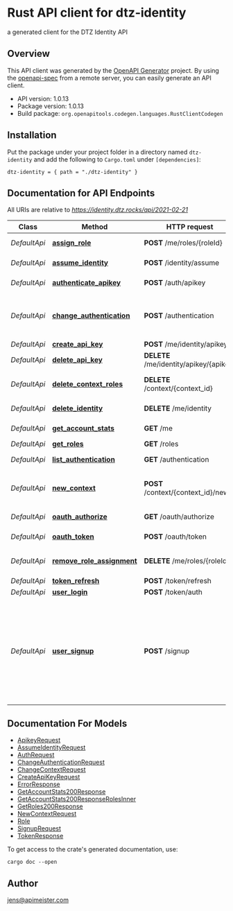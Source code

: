 # Rust API client for dtz-identity

a generated client for the DTZ Identity API


## Overview

This API client was generated by the [OpenAPI Generator](https://openapi-generator.tech) project.  By using the [openapi-spec](https://openapis.org) from a remote server, you can easily generate an API client.

- API version: 1.0.13
- Package version: 1.0.13
- Build package: `org.openapitools.codegen.languages.RustClientCodegen`

## Installation

Put the package under your project folder in a directory named `dtz-identity` and add the following to `Cargo.toml` under `[dependencies]`:

```
dtz-identity = { path = "./dtz-identity" }
```

## Documentation for API Endpoints

All URIs are relative to *https://identity.dtz.rocks/api/2021-02-21*

Class | Method | HTTP request | Description
------------ | ------------- | ------------- | -------------
*DefaultApi* | [**assign_role**](docs/DefaultApi.md#assign_role) | **POST** /me/roles/{roleId} | create role assignment
*DefaultApi* | [**assume_identity**](docs/DefaultApi.md#assume_identity) | **POST** /identity/assume | assume identity
*DefaultApi* | [**authenticate_apikey**](docs/DefaultApi.md#authenticate_apikey) | **POST** /auth/apikey | authenticate with apikey
*DefaultApi* | [**change_authentication**](docs/DefaultApi.md#change_authentication) | **POST** /authentication | update the user authentication, aka change you password
*DefaultApi* | [**create_api_key**](docs/DefaultApi.md#create_api_key) | **POST** /me/identity/apikey | create api key
*DefaultApi* | [**delete_api_key**](docs/DefaultApi.md#delete_api_key) | **DELETE** /me/identity/apikey/{apikey} | delete api key
*DefaultApi* | [**delete_context_roles**](docs/DefaultApi.md#delete_context_roles) | **DELETE** /context/{context_id} | delete all roles attached to this context
*DefaultApi* | [**delete_identity**](docs/DefaultApi.md#delete_identity) | **DELETE** /me/identity | delete current identity
*DefaultApi* | [**get_account_stats**](docs/DefaultApi.md#get_account_stats) | **GET** /me | get account stats
*DefaultApi* | [**get_roles**](docs/DefaultApi.md#get_roles) | **GET** /roles | get roles
*DefaultApi* | [**list_authentication**](docs/DefaultApi.md#list_authentication) | **GET** /authentication | list user authentications
*DefaultApi* | [**new_context**](docs/DefaultApi.md#new_context) | **POST** /context/{context_id}/new | create identity requirements for a new context
*DefaultApi* | [**oauth_authorize**](docs/DefaultApi.md#oauth_authorize) | **GET** /oauth/authorize | oauth authorize
*DefaultApi* | [**oauth_token**](docs/DefaultApi.md#oauth_token) | **POST** /oauth/token | oauth token request
*DefaultApi* | [**remove_role_assignment**](docs/DefaultApi.md#remove_role_assignment) | **DELETE** /me/roles/{roleId} | remove role assignment from identity
*DefaultApi* | [**token_refresh**](docs/DefaultApi.md#token_refresh) | **POST** /token/refresh | token refresh
*DefaultApi* | [**user_login**](docs/DefaultApi.md#user_login) | **POST** /token/auth | user login
*DefaultApi* | [**user_signup**](docs/DefaultApi.md#user_signup) | **POST** /signup | create a new identity with the given email as account email, also create an authentication with the given credentials to allow a login, creates a default context


## Documentation For Models

 - [ApikeyRequest](docs/ApikeyRequest.md)
 - [AssumeIdentityRequest](docs/AssumeIdentityRequest.md)
 - [AuthRequest](docs/AuthRequest.md)
 - [ChangeAuthenticationRequest](docs/ChangeAuthenticationRequest.md)
 - [ChangeContextRequest](docs/ChangeContextRequest.md)
 - [CreateApiKeyRequest](docs/CreateApiKeyRequest.md)
 - [ErrorResponse](docs/ErrorResponse.md)
 - [GetAccountStats200Response](docs/GetAccountStats200Response.md)
 - [GetAccountStats200ResponseRolesInner](docs/GetAccountStats200ResponseRolesInner.md)
 - [GetRoles200Response](docs/GetRoles200Response.md)
 - [NewContextRequest](docs/NewContextRequest.md)
 - [Role](docs/Role.md)
 - [SignupRequest](docs/SignupRequest.md)
 - [TokenResponse](docs/TokenResponse.md)


To get access to the crate's generated documentation, use:

```
cargo doc --open
```

## Author

jens@apimeister.com

